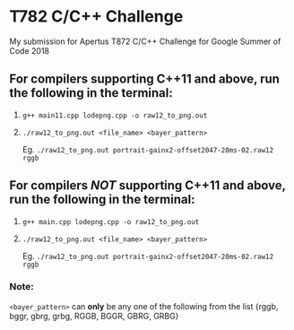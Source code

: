 # T782 C/C++ Challenge
My submission for Apertus T872 C/C++ Challenge for Google Summer of Code 2018


## For compilers supporting C++11 and above, run the following in the terminal:

1. `g++ main11.cpp lodepng.cpp -o raw12_to_png.out`
2. `./raw12_to_png.out <file_name> <bayer_pattern>`
    
    Eg. `./raw12_to_png.out portrait-gainx2-offset2047-20ms-02.raw12 rggb`


## For compilers <i>NOT</i> supporting C++11 and above, run the following in the terminal:

1. `g++ main.cpp lodepng.cpp -o raw12_to_png.out`
2. `./raw12_to_png.out <file_name> <bayer_pattern>`
    
    Eg. `./raw12_to_png.out portrait-gainx2-offset2047-20ms-02.raw12 rggb`

### Note:

`<bayer_pattern>` can <b>only</b> be any one of the following from the list 
{rggb, bggr, gbrg, grbg, RGGB, BGGR, GBRG, GRBG}
